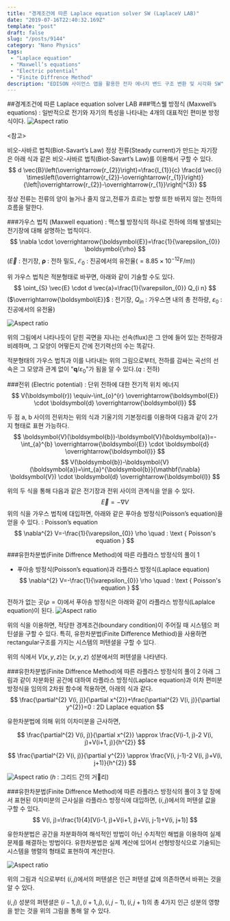 ```yaml
---
title: "경계조건에 따른 Laplace equation solver SW (LaplaceV LAB)"
date: "2019-07-16T22:40:32.169Z"
template: "post"
draft: false
slug: "/posts/9144"
category: "Nano Physics"
tags: 
 - "Laplace equation"
 - "Maxwell’s equations"
 - "Electric potential"
 - "Finite Diffrence Method"
description: "EDISON 사이언스 앱을 활용한 전자 에너지 밴드 구조 변환 및 시각화 SW"
---
```


##경계조건에 따른 Laplace equation solver LAB
###맥스웰 방정식 (Maxwell’s equations)
: 일반적으로 전기와 자기의 특성을 나타내는 4개의 대표적인 편미분 방정식이다.
![Aspect ratio](/media/POST/9144/0.jpg)

   

<참고>

비오-사바르 법칙(Biot-Savart’s Law)
정상 전류(Steady current)가 만드는 자기장은 아래 식과 같은 비오-사바르 법칙(Biot-Savart’s Law)를 이용해서 구할 수 있다.
$$
d \vec{B}\left(\overrightarrow{r_{2}}\right)=\frac{I_{1}}{c} \frac{d \vec{i} \times\left(\overrightarrow{r_{2}}-\overrightarrow{r_{1}}\right)}{\left|\overrightarrow{r_{2}}-\overrightarrow{r_{1}}\right|^{3}}
$$

정상 전류는 전류의 양이 늘거나 줄지 않고,전류가 흐르는 방향 또한 바뀌지 않는 전하의 흐름을 말한다.


###가우스 법칙 (Maxwell equation)
: 맥스웰 방정식의 하나로 전하에 의해 발생되는 전기장에 대해 설명하는 법칙이다.
$$
\nabla \cdot \overrightarrow{\boldsymbol{E}}=\frac{1}{\varepsilon_{0}} \boldsymbol{\rho}
$$
($\vec{E}$ : 전기장, $\boldsymbol{\rho}$ : 전하 밀도, $\mathcal{E}_{0}$ : 진공에서의 유전율$\left(=8.85 \times 10^{-12} \mathrm{F} / \mathrm{m}\right)$)

위 가우스 법칙은 적분형태로 바꾸면, 아래와 같이 기술할 수도 있다.
$$
\oint_{S} \vec{E} \cdot d \vec{a}=\frac{1}{\varepsilon_{0}} Q_{i n}
$$
($\overrightarrow{\boldsymbol{E}}$ : 전기장, $Q_{i n}$ : 가우스면 내의 총 전하량, $\varepsilon_{0}$ : 진공에서의 유전율)

![Aspect ratio](/media/POST/9144/1.jpg)

위의 그림에서 나타나듯이 닫힌 곡면을 지나는 선속(flux)은 그 안에 들어 있는 전하량과 비례하며, 그 모양이 어떻든지 간에 전기력선의 수는 똑같다.

적분형태의 가우스 법칙과 이를 나타내는 위의 그림으로부터, 전하를 감싸는 곡선의 선속은 그 모양과 관계 없이 "$\boldsymbol{q} / \varepsilon_{0}$"가 됨을 알 수 있다.($q$ : 전하)


###전위 (Electric potential)
: 단위 전하에 대한 전기적 위치 에너지
$$
V(\boldsymbol{r}) \equiv-\int_{o}^{r} \overrightarrow{\boldsymbol{E}} \cdot \boldsymbol{d} \overrightarrow{\boldsymbol{l}}
$$

두 점 a, b 사이의 전위차는 위의 식과 기울기의 기본정리를 이용하여 다음과 같이 2가지 형태로 표현 가능하다.
$$
\boldsymbol{V}(\boldsymbol{b})-\boldsymbol{V}(\boldsymbol{a})=-\int_{a}^{b} \overrightarrow{\boldsymbol{E}} \cdot \boldsymbol{d} \overrightarrow{\boldsymbol{l}}
$$
$$
V(\boldsymbol{b})-\boldsymbol{V}(\boldsymbol{a})=\int_{a}^{\boldsymbol{b}}(\mathbf{\nabla} \boldsymbol{V}) \cdot \boldsymbol{d} \overrightarrow{\boldsymbol{l}}
$$

위의 두 식을 통해 다음과 같은 전기장과 전위 사이의 관계식을 얻을 수 있다.
$$
\vec{E}=-\nabla V
$$
위의 식을 가우스 법칙에 대입하면, 아래와 같은 푸아송 방정식(Poisson’s equation)을 얻을 수 있다. : Poisson’s equation
$$
\nabla^{2} V=-\frac{1}{\varepsilon_{0}} \rho \quad : \text { Poisson's equation }
$$


###유한차분법(Finite Diffrence Method)에 따른 라플라스 방정식의 풀이 1
- 푸아송 방정식(Poisson’s equation)과 라플라스 방정식(Laplace equation) 
$$
\nabla^{2} V=-\frac{1}{\varepsilon_{0}} \rho \quad : \text { Poisson's equation }
$$

전하가 없는 곳$(\rho=0)$에서 푸아송 방정식은 아래와 같이 라플라스 방정식(Laplalce equation)이 된다.
![Aspect ratio](/media/POST/9144/2.jpg)

위의 식을 이용하면, 적당한 경계조건(boundary condition)이 주어질 때 시스템으 퍼틴셜을 구할 수 있다. 특히, 유한차분법(Finite Difference Methiod)을 사용하면 rectangular구조를 가지는 시스템의 퍼텐셜을 구할 수 있다.

위의 식에서 $V(x, y, z)$는 $(x, y, z)$ 성분에서의 퍼텐셜을 나타낸다.


###유한차분법(Finite Diffrence Method)에 따른 라플라스 방정식의 풀이 2
아래 그림과 같이 차분화된 공간에 대하여 라플라스 방정식(Laplace equation)과 이차 편미분방정식을 임의의 2차원 함수에 적용하면, 아래의 식과 같다.
$$
\frac{\partial^{2} V(i, j)}{\partial x^{2}}+\frac{\partial^{2} V(i, j)}{\partial y^{2}}=0         
 : 2D Laplace equation
$$


유한차분법에 의해 위의 이차미분을 근사하면,

$$
\frac{\partial^{2} V(i, j)}{\partial x^{2}} \approx \frac{V(i-1, j)-2 V(i, j)+V(i+1, j)}{h^{2}}
$$

$$
\frac{\partial^{2} V(i, j)}{\partial y^{2}} \approx \frac{V(i, j-1)-2 V(i, j)+V(i, j+1)}{h^{2}} 
$$


![Aspect ratio](/media/POST/9144/3.jpg)
   ($h$ : 그리드 간의 거리)

###유한차분법(Finite Diffrence Method)에 따른 라플라스 방정식의 풀이 3
앞 장에서 표현된 이차미분의 근사실을 라플라스 방정식에 대입하면, $(i, j)$에서의 퍼텐셜 값을 구할 수 있다.
$$
V(i, j)=\frac{1}{4}[V(i-1, j)+V(i+1, j)+V(i, j-1)+V(i, j+1)]
$$

유한차분법은 공간을 차분화하여 해석적인 방법이 아닌 수치적인 해법을 이용하여 실제 문제를 해결하는 방법이다. 유한차분법은 실제 계산에 있어서 선형방정식으로 기술되는 시스템을 행렬의 형태로 표현하여 계산한다.

![Aspect ratio](/media/POST/9144/4.jpg)

위의 그림과 식으로부터 $(i, j)$에서의 퍼텐셜은 인근 퍼텐셜 값에 의존하면서 바뀌는 것을 알 수 있다.

$(i, j)$ 성분의 퍼텐셜은 $(i-1, j),(i+1, j),(i, j-1),(i, j+1)$의 총 4가지 인근 성분의 영향을 받는 것을 위의 그림을 통해 알 수 있다.




